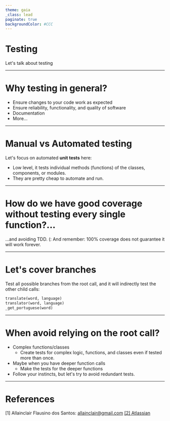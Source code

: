 ```yaml
---
theme: gaia
_class: lead
paginate: true
backgroundColor: #CCC
---
```


# **Testing**

Let's talk about testing

---

# **Why testing in general?**

* Ensure changes to your code work as expected
* Ensure reliability, functionality, and quality of software
* Documentation
* More...

---

# **Manual vs Automated testing**

Let's focus on automated **unit tests** here:
* Low level, it tests individual methods (functions) of the classes, components, or modules.
* They are pretty cheap to automate and run.

---

# **How do we have good coverage without testing every single function?...**
...and avoiding TDD. (: And remember: 100% coverage does not guarantee it will work forever.

---

# **Let's cover branches**

Test all possible branches from the root call, and it will indirectly test the other child calls:
```python
translate(word, language)
translator(word, language)
_get_portuguese(word)
```

---
# **When avoid relying on the root call?**
* Complex functions/classes
  * Create tests for complex logic, functions, and classes even if tested more than once.
* Maybe when you have deeper function calls
  * Make the tests for the deeper functions
* Follow your instincts, but let's try to avoid redundant tests.

---

# **References**

[1] Allainclair Flausino dos Santos: allainclair@gmail.com
[[2] Atlassian](https://www.atlassian.com/continuous-delivery/software-testing/types-of-software-testing)
